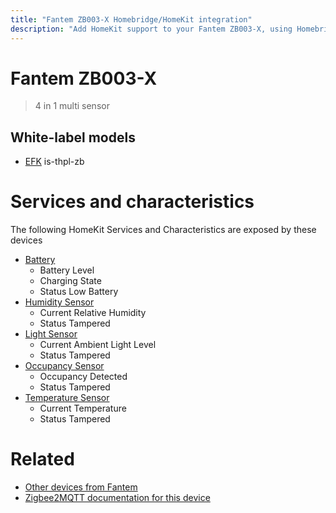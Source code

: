 ```yaml
---
title: "Fantem ZB003-X Homebridge/HomeKit integration"
description: "Add HomeKit support to your Fantem ZB003-X, using Homebridge, Zigbee2MQTT and homebridge-z2m."
---
```

<!---
This file has been GENERATED using src/docgen/docgen.ts
DO NOT EDIT THIS FILE MANUALLY!
-->
# Fantem ZB003-X
> 4 in 1 multi sensor


## White-label models
* [EFK](../index.md#efk) is-thpl-zb

# Services and characteristics
The following HomeKit Services and Characteristics are exposed by
these devices

* [Battery](../../battery.md)
  * Battery Level
  * Charging State
  * Status Low Battery
* [Humidity Sensor](../../sensors.md)
  * Current Relative Humidity
  * Status Tampered
* [Light Sensor](../../sensors.md)
  * Current Ambient Light Level
  * Status Tampered
* [Occupancy Sensor](../../sensors.md)
  * Occupancy Detected
  * Status Tampered
* [Temperature Sensor](../../sensors.md)
  * Current Temperature
  * Status Tampered


# Related
* [Other devices from Fantem](../index.md#fantem)
* [Zigbee2MQTT documentation for this device](https://www.zigbee2mqtt.io/devices/ZB003-X.html)
